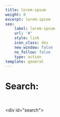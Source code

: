 ```yaml
---
title: lorem-ipsum
weight: 0
excerpt: lorem-ipsum
seo:
    label: lorem-ipsum
    url: '#'
    style: link
    icon_class: dev
    new_window: false
    no_follow: false
    type: action
template: general
---
```

# Search:

<br>

\<div id="search"></div>



<div id="search" />

